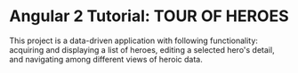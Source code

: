 Angular 2 Tutorial: TOUR OF HEROES
=================================

This project is a data-driven application with following functionality: acquiring and displaying a list of heroes, editing a selected hero's detail, and navigating among different views of heroic data.
